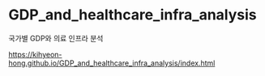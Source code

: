 # GDP_and_healthcare_infra_analysis
국가별 GDP와 의료 인프라 분석

https://kihyeon-hong.github.io/GDP_and_healthcare_infra_analysis/index.html
